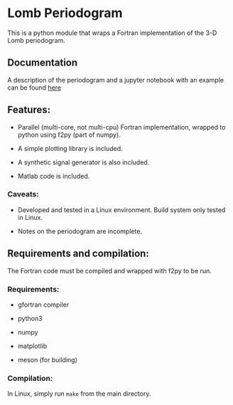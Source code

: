 # Lomb Periodogram

This is a python module that wraps a Fortran implementation of the 3-D Lomb periodogram.

## Documentation

A description of the periodogram and a jupyter notebook with an example can be found [here](./doc/)

## Features:

- Parallel (multi-core, not multi-cpu) Fortran implementation, wrapped to python using f2py (part of numpy).

- A simple plotting library is included.

- A synthetic signal generator is also included.

- Matlab code is included.

### Caveats:

- Developed and tested in a Linux environment. Build system only tested in Linux.

- Notes on the periodogram are incomplete.

## Requirements and compilation:

The Fortran code must be compiled and wrapped with f2py to be run.

### Requirements:

- gfortran compiler

- python3

- numpy

- matplotlib

- meson (for building)

### Compilation:

In Linux, simply run `make` from the main directory.
